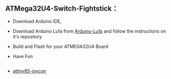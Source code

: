 ## ATMega32U4-Switch-Fightstick：

- Download Arduino IDE, 

- Download Arduino Lufa from [Arduino-Lufa](https://github.com/Palatis/Arduino-Lufa) and follow the instructions on it's repository
- Build and Flash for your ATMEGA32U4 Board
- Have Fun

##
- [attiny85-joycon](https://github.com/mumumusuc/attiny85-joycon)